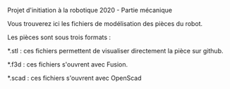  Projet d'initiation à la robotique 2020 - Partie mécanique

Vous trouverez ici les fichiers de modélisation des pièces du robot.

Les pièces sont sous trois formats :

*.stl : ces fichiers permettent de visualiser directement la pièce sur github. 

*.f3d : ces fichiers s'ouvrent avec Fusion.

*.scad : ces fichiers s'ouvrent avec OpenScad 
